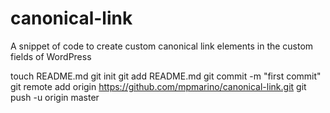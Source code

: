 canonical-link
==============

A snippet of code to create custom canonical link elements in the custom fields of WordPress

touch README.md
git init
git add README.md
git commit -m "first commit"
git remote add origin https://github.com/mpmarino/canonical-link.git
git push -u origin master
